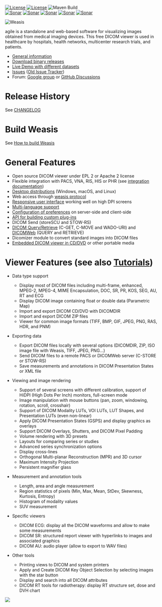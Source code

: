 [![License](https://img.shields.io/badge/License-EPL%202.0-blue.svg)](https://opensource.org/licenses/EPL-2.0) [![License](https://img.shields.io/badge/License-Apache%202.0-blue.svg)](https://opensource.org/licenses/Apache-2.0)   ![Maven Build](https://github.com/nroduit/weasis/workflows/Build/badge.svg)  
[![Sonar](https://sonarcloud.io/api/project_badges/measure?project=weasis&metric=ncloc)](https://sonarcloud.io/component_measures?id=weasis) [![Sonar](https://sonarcloud.io/api/project_badges/measure?project=weasis&metric=reliability_rating)](https://sonarcloud.io/component_measures?id=weasis) [![Sonar](https://sonarcloud.io/api/project_badges/measure?project=weasis&metric=sqale_rating)](https://sonarcloud.io/component_measures?id=weasis) [![Sonar](https://sonarcloud.io/api/project_badges/measure?project=weasis&metric=security_rating)](https://sonarcloud.io/component_measures?id=weasis) [![Sonar](https://sonarcloud.io/api/project_badges/measure?project=weasis&metric=alert_status)](https://sonarcloud.io/dashboard?id=weasis)   

![Weasis](weasis-distributions/resources/svg/logo/WeasisAbout.svg)

agile is a standalone and web-based software for visualizing images obtained from medical imaging devices. This free DICOM viewer is used in healthcare by hospitals, health networks, multicenter research trials, and patients.

* [General information](https://nroduit.github.io)
* [Download binary releases](https://nroduit.github.io/en/getting-started/download-dicom-viewer)
* [Live Demo with different datasets](https://nroduit.github.io/en/demo)
* [Issues](https://github.com/nroduit/Weasis/issues) ([Old Issue Tracker](https://dcm4che.atlassian.net/projects/WEA))
* Forum: [Google group](https://groups.google.com/forum/#!forum/dcm4che) or [GitHub Discussions](https://github.com/nroduit/Weasis/discussions)

# Release History
See [CHANGELOG](CHANGELOG.md)

# Build Weasis
See [How to build Weasis](https://nroduit.github.io/en/getting-started/building-weasis)

# General Features
* Open source DICOM viewer under EPL 2 or Apache 2 license
* Flexible integration with PACS, VNA, RIS, HIS or PHR  (see [integration documentation](https://nroduit.github.io/en/basics/customize/integration/))
* [Desktop distributions](https://nroduit.github.io/en/getting-started/download-dicom-viewer/) (Windows, macOS, and Linux)
* Web access through [weasis protocol](https://nroduit.github.io/en/getting-started/weasis-protocol)
* [Responsive user interface](https://nroduit.github.io/en/tutorials/theme/index.html#how-to-scale-the-user-interface) working well on high DPI screens
* [Multi-language support](https://nroduit.github.io/en/getting-started/translating/)
* [Configuration of preferences](https://nroduit.github.io/en/basics/customize/preferences/) on server-side and client-side
* [API for building custom plug-ins](https://nroduit.github.io/en/basics/customize/build-plugins/)
* DICOM Send (storeSCU and STOW-RS)
* [DICOM Query/Retrieve](https://nroduit.github.io/en/tutorials/dicom-import/index.html#dicom-queryretrieve) (C-GET, C-MOVE and WADO-URI) and [DICOMWeb](https://nroduit.github.io/en/tutorials/dicomweb-config) (QUERY and RETRIEVE)
* Dicomizer module to convert standard images into DICOM files
* [Embedded DICOM viewer in CD/DVD](https://nroduit.github.io/en/tutorials/dicom-export/index.html#cddvd-image) or other portable media

# Viewer Features (see also [Tutorials](https://nroduit.github.io/en/tutorials/))

* Data type support
  * Display most of DICOM files including multi-frame, enhanced, MPEG-2, MPEG-4, MIME Encapsulation, DOC, SR, PR, KOS, SEG, AU, RT and ECG
  * Display DICOM image containing float or double data (Parametric Map)
  * Import and export DICOM CD/DVD with DICOMDIR 
  * Import and export DICOM ZIP files
  * Viewer for common image formats (TIFF, BMP, GIF, JPEG, PNG, RAS, HDR, and PNM)

* Exporting data
  * Export DICOM files locally with several options (DICOMDIR, ZIP, ISO image file with Weasis, TIFF, JPEG, PNG...)
  * Send DICOM files to a remote PACS or DICOMWeb server (C-STORE or STOW-RS)
  * Save measurements and annotations in DICOM Presentation States or XML file

* Viewing and image rendering
  * Support of several screens with different calibration, support of HiDPI (High Dots Per Inch) monitors, full-screen mode
  * Image manipulation with mouse buttons  (pan, zoom, windowing, rotation, scroll, crosshair)
  * Support of DICOM Modality LUTs, VOI LUTs, LUT Shapes, and Presentation LUTs (even non-linear)
  * Apply DICOM Presentation States (GSPS) and display graphics as overlays
  * Support DICOM Overlays, Shutters, and DICOM Pixel Padding
  * Volume rendering with 3D presets
  * Layouts for comparing series or studies
  * Advanced series synchronization options
  * Display cross-lines
  * Orthogonal Multi-planar Reconstruction (MPR) and 3D cursor
  * Maximum Intensity Projection
  * Persistent magnifier glass

* Measurement and annotation tools
  * Length, area and angle measurement
  * Region statistics of pixels (Min, Max, Mean, StDev, Skewness, Kurtosis, Entropy)
  * Histogram of modality values
  * SUV measurement

* Specific viewers
  * DICOM ECG: display all the DICOM waveforms and allow to make some measurements
  * DICOM SR: structured report viewer with hyperlinks to images and associated graphics
  * DICOM AU: audio player (allow to export to WAV files)

* Other tools
  * Printing views to DICOM and system printers
  * Apply and Create DICOM Key Object Selection by selecting images with the star button
  * Display and search into all DICOM attributes
  * DICOM RT tools for radiotherapy: display RT structure set, dose and DVH chart

<img src='./weasis.jpg'>
